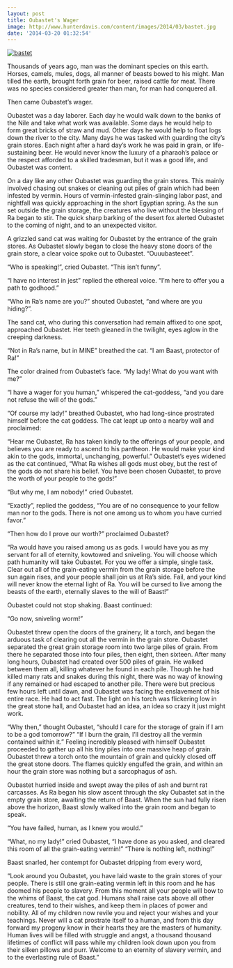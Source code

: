 ```yaml
---
layout: post
title: Oubastet's Wager
image: http://www.hunterdavis.com/content/images/2014/03/bastet.jpg
date: '2014-03-20 01:32:54'
---
```



[![bastet](http://www.hunterdavis.com/content/images/2014/03/bastet-242x300.jpg)](http://www.hunterdavis.com/content/images/2014/03/bastet.jpg)

Thousands of years ago, man was the dominant species on this earth. Horses, camels, mules, dogs, all manner of beasts bowed to his might. Man tilled the earth, brought forth grain for beer, raised cattle for meat. There was no species considered greater than man, for man had conquered all.

Then came Oubastet’s wager.

Oubastet was a day laborer. Each day he would walk down to the banks of the Nile and take what work was available. Some days he would help to form great bricks of straw and mud. Other days he would help to float logs down the river to the city. Many days he was tasked with guarding the city’s grain stores. Each night after a hard day’s work he was paid in grain, or life-sustaining beer. He would never know the luxury of a pharaoh’s palace or the respect afforded to a skilled tradesman, but it was a good life, and Oubastet was content.

On a day like any other Oubastet was guarding the grain stores. This mainly involved chasing out snakes or cleaning out piles of grain which had been infested by vermin. Hours of vermin-infested grain-slinging labor past, and nightfall was quickly approaching in the short Egyptian spring. As the sun set outside the grain storage, the creatures who live without the blessing of Ra began to stir. The quick sharp barking of the desert fox alerted Oubastet to the coming of night, and to an unexpected visitor.

A grizzled sand cat was waiting for Oubastet by the entrance of the grain stores. As Oubastet slowly began to close the heavy stone doors of the grain store, a clear voice spoke out to Oubastet. “Ouuubasteeet”.

“Who is speaking!”, cried Oubastet. “This isn’t funny”.

“I have no interest in jest” replied the ethereal voice. “I’m here to offer you a path to godhood.”

“Who in Ra’s name are you?” shouted Oubastet, “and where are you hiding?”.

The sand cat, who during this conversation had remain affixed to one spot, approached Oubastet. Her teeth gleaned in the twilight, eyes aglow in the creeping darkness.

“Not in Ra’s name, but in MINE” breathed the cat. “I am Baast, protector of Ra!”

The color drained from Oubastet’s face. “My lady! What do you want with me?”

“I have a wager for you human,” whispered the cat-goddess, “and you dare not refuse the will of the gods.”

“Of course my lady!” breathed Oubastet, who had long-since prostrated himself before the cat goddess. The cat leapt up onto a nearby wall and proclaimed:

“Hear me Oubastet, Ra has taken kindly to the offerings of your people, and believes you are ready to ascend to his pantheon. He would make your kind akin to the gods, immortal, unchanging, powerful.” Oubastet’s eyes widened as the cat continued, “What Ra wishes all gods must obey, but the rest of the gods do not share his belief. You have been chosen Oubastet, to prove the worth of your people to the gods!”

“But why me, I am nobody!” cried Oubastet.

“Exactly”, replied the goddess, “You are of no consequence to your fellow man nor to the gods. There is not one among us to whom you have curried favor.”

“Then how do I prove our worth?” proclaimed Oubastet?

“Ra would have you raised among us as gods. I would have you as my servant for all of eternity, kowtowed and sniveling. You will choose which path humanity will take Oubastet. For you we offer a simple, single task. Clear out all of the grain-eating vermin from the grain storage before the sun again rises, and your people shall join us at Ra’s side. Fail, and your kind will never know the eternal light of Ra. You will be cursed to live among the beasts of the earth, eternally slaves to the will of Baast!”

Oubastet could not stop shaking. Baast continued:

“Go now, sniveling worm!”

Oubastet threw open the doors of the grainery, lit a torch, and began the arduous task of clearing out all the vermin in the grain store. Oubastet separated the great grain storage room into two large piles of grain. From there he separated those into four piles, then eight, then sixteen. After many long hours, Oubastet had created over 500 piles of grain. He walked between them all, killing whatever he found in each pile. Though he had killed many rats and snakes during this night, there was no way of knowing if any remained or had escaped to another pile. There were but precious few hours left until dawn, and Oubastet was facing the enslavement of his entire race. He had to act fast. The light on his torch was flickering low in the great stone hall, and Oubastet had an idea, an idea so crazy it just might work.

“Why then,” thought Oubastet, “should I care for the storage of grain if I am to be a god tomorrow?” “If I burn the grain, I’ll destroy all the vermin contained within it.” Feeling incredibly pleased with himself Oubastet proceeded to gather up all his tiny piles into one massive heap of grain. Oubastet threw a torch onto the mountain of grain and quickly closed off the great stone doors. The flames quickly engulfed the grain, and within an hour the grain store was nothing but a sarcophagus of ash.

Oubastet hurried inside and swept away the piles of ash and burnt rat carcasses. As Ra began his slow ascent through the sky Oubastet sat in the empty grain store, awaiting the return of Baast. When the sun had fully risen above the horizon, Baast slowly walked into the grain room and began to speak.

“You have failed, human, as I knew you would.”

“What, no my lady!” cried Oubastet, “I have done as you asked, and cleared this room of all the grain-eating vermin!” “There is nothing left, nothing!”

Baast snarled, her contempt for Oubastet dripping from every word,

“Look around you Oubastet, you have laid waste to the grain stores of your people. There is still one grain-eating vermin left in this room and he has doomed his people to slavery. From this moment all your people will bow to the whims of Baast, the cat god. Humans shall raise cats above all other creatures, tend to their wishes, and keep them in places of power and nobility. All of my children now revile you and reject your wishes and your teachings. Never will a cat prostrate itself to a human, and from this day forward my progeny know in their hearts they are the masters of humanity. Human lives will be filled with struggle and angst, a thousand thousand lifetimes of conflict will pass while my children look down upon you from their silken pillows and purr. Welcome to an eternity of slavery vermin, and to the everlasting rule of Baast.”


